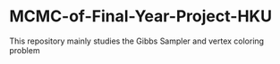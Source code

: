 # MCMC-of-Final-Year-Project-HKU
This repository mainly studies the Gibbs Sampler and vertex coloring problem
